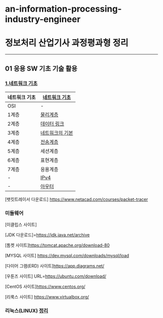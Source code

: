 # an-information-processing-industry-engineer

# 정보처리 산업기사 과정평과형 정리
---------------------------------------------------

## 01 응용 SW 기초 기술 활용

### [ 1.네트워크 기초](Network/www1.md)
| 네트워크 기초| [ 네트워크 기초](Network/www1.md) |
|-|-|
|OSI|-|
|1계층|[물리계층](Network/www2.md)|
|2계층|[데이터 링크](Network/www3.md)| 
|3계층|[네트워크의 기본](Network/www.4.md)
|4계층|[전송계층](Network/www5.md)
|5계층|세션계층|
|6계층|표현계층|
|7계층|응용계층|
|-|[IPv4](Network/IPv4.md)|
|-|[아우터](Network/out.md)|
[팻킷트레이서 다운로드] https://www.netacad.com/courses/packet-tracer


### 미들웨어

[이클립스 사이트]

[JDK 다운로드]=https://jdk.java.net/archive
 


[톰켓 사이트]https://tomcat.apache.org/download-80


[MYSQL 사이트] https://dev.mysql.com/downloads/mysql/load

[다이어 그램(ERD) 사이트]https://app.diagrams.net/

[우툰즈 사이트]
URL=https://ubuntu.com/download/

[CentOS 사이트]https://www.centos.org/

[리룩스 사이트] https://www.virtualbox.org/


### 리눅스(LINUX) [정리](Network/linux.md)
